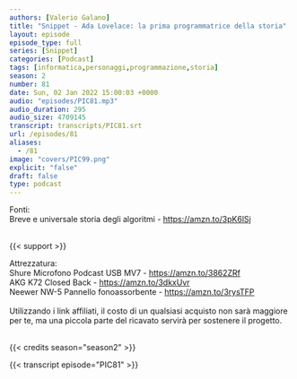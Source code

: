 ```yaml
---
authors: [Valerio Galano]
title: "Snippet - Ada Lovelace: la prima programmatrice della storia"
layout: episode
episode_type: full
series: [Snippet]
categories: [Podcast]
tags: [informatica,personaggi,programmazione,storia]
season: 2
number: 81
date: Sun, 02 Jan 2022 15:00:03 +0000
audio: "episodes/PIC81.mp3"
audio_duration: 295
audio_size: 4709145
transcript: transcripts/PIC81.srt
url: /episodes/81
aliases: 
  - /81
image: "covers/PIC99.png"
explicit: "false"
draft: false
type: podcast
---
```

Fonti:<br />
Breve e universale storia degli algoritmi - <a href="https://amzn.to/3pK6lSj" rel="noopener">https://amzn.to/3pK6lSj</a> <br />
<br />


{{< support >}}

Attrezzatura:<br />
Shure Microfono Podcast USB MV7 - <a href="https://amzn.to/3862ZRf" rel="noopener">https://amzn.to/3862ZRf</a> <br />
AKG K72 Closed Back - <a href="https://amzn.to/3dkxUvr" rel="noopener">https://amzn.to/3dkxUvr</a> <br />
Neewer NW-5 Pannello fonoassorbente - <a href="https://amzn.to/3rysTFP" rel="noopener">https://amzn.to/3rysTFP</a> <br />
<br />
Utilizzando i link affiliati, il costo di un qualsiasi acquisto non sarà maggiore per te, ma una piccola parte del ricavato servirà per sostenere il progetto.<br />
<br />


{{< credits season="season2" >}}

<!-- more -->

{{< transcript episode="PIC81" >}}